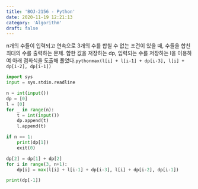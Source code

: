 ```yaml
---
title: 'BOJ-2156 - Python'
date: 2020-11-19 12:21:13
category: 'Algorithm'
draft: false
---
```

n개의 수들이 입력되고 연속으로 3개의 수를 합칠 수 없는 조건이 있을 때, 수들을 합친 최대의 수를 출력하는 문제. 합한 값을 저장하는 dp, 입력되는 수를 저장하는 l을 이용하여 아래 점화식을 도출해 풀었다.```pythonmax(l[i] + l[i-1] + dp[i-3], l[i] + dp[i-2], dp[i-1])```
```python
import sys
input = sys.stdin.readline

n = int(input())
dp = [0]
l = [0]
for _ in range(n):
    t = int(input())
    dp.append(t)
    l.append(t)

if n == 1:
    print(dp[1])
    exit(0)

dp[2] = dp[1] + dp[2]
for i in range(3, n+1):
    dp[i] = max(l[i] + l[i-1] + dp[i-3], l[i] + dp[i-2], dp[i-1])

print(dp[-1])

```
